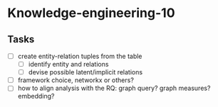 # Knowledge-engineering-10

## Tasks
- [ ] create entity-relation tuples from the table
  - [ ] identify entity and relations
  - [ ] devise possible latent/implicit relations
- [ ] framework choice, networkx or others?
- [ ] how to align analysis with the RQ: graph query? graph measures? embedding?